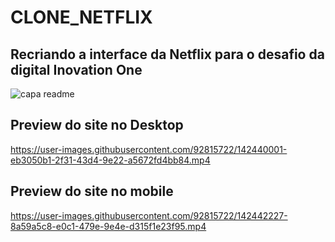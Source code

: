 # CLONE_NETFLIX
## Recriando a interface da Netflix para o desafio da digital Inovation One
![capa readme](https://user-images.githubusercontent.com/92815722/142431093-789354ab-ce6a-4594-bb56-0e5cc6bbacf7.png)

## Preview do site no Desktop
https://user-images.githubusercontent.com/92815722/142440001-eb3050b1-2f31-43d4-9e22-a5672fd4bb84.mp4

## Preview do site no mobile
https://user-images.githubusercontent.com/92815722/142442227-8a59a5c8-e0c1-479e-9e4e-d315f1e23f95.mp4
